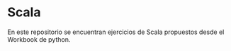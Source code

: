 # Scala
En este repositorio se encuentran ejercicios de Scala propuestos desde el Workbook de python. 
